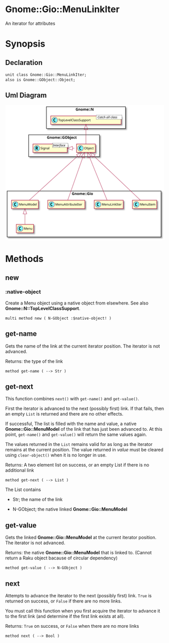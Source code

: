 Gnome::Gio::MenuLinkIter
========================

An iterator for attributes

Synopsis
========

Declaration
-----------

    unit class Gnome::Gio::MenuLinkIter;
    also is Gnome::GObject::Object;

Uml Diagram
-----------

![](plantuml/MenuModel.svg)

Methods
=======

new
---

### :native-object

Create a Menu object using a native object from elsewhere. See also **Gnome::N::TopLevelClassSupport**.

    multi method new ( N-GObject :$native-object! )

get-name
--------

Gets the name of the link at the current iterator position. The iterator is not advanced.

Returns: the type of the link

    method get-name ( --> Str )

get-next
--------

This function combines `next()` with `get-name()` and `get-value()`.

First the iterator is advanced to the next (possibly first) link. If that fails, then an empty `List` is returned and there are no other effects.

If successful, The list is filled with the name and value, a native **Gnome::Gio::MenuModel** of the link that has just been advanced to. At this point, `get-name()` and `get-value()` will return the same values again.

The values returned in the `List` remains valid for as long as the iterator remains at the current position. The value returned in *value* must be cleared using `clear-object()` when it is no longer in use.

Returns: A two element list on success, or an empty List if there is no additional link

    method get-next ( --> List )

The List contains

  * Str; the name of the link

  * N-GObject; the native linked **Gnome::Gio::MenuModel**

get-value
---------

Gets the linked **Gnome::Gio::MenuModel** at the current iterator position. The iterator is not advanced.

Returns: the native **Gnome::Gio::MenuModel** that is linked to. (Cannot return a Raku object bacause of circular dependency)

    method get-value ( --> N-GObject )

next
----

Attempts to advance the iterator to the next (possibly first) link. `True` is returned on success, or `False` if there are no more links.

You must call this function when you first acquire the iterator to advance it to the first link (and determine if the first link exists at all).

Returns: `True` on success, or `False` when there are no more links

    method next ( --> Bool )

